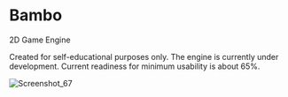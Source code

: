 # Bambo
2D Game Engine

Created for self-educational purposes only.
The engine is currently under development. Current readiness for minimum usability is about 65%.

![Screenshot_67](https://github.com/SinkingMeteor/Bambo/assets/83251600/ab493be3-6d44-4115-9d09-4b87a65e6f22)

